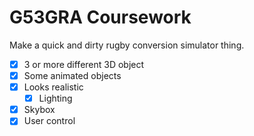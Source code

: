 # G53GRA Coursework

Make a quick and dirty rugby conversion simulator thing.

- [x] 3 or more different 3D object
- [x] Some animated objects
- [x] Looks realistic
  - [x] Lighting
- [x] Skybox
- [x] User control
